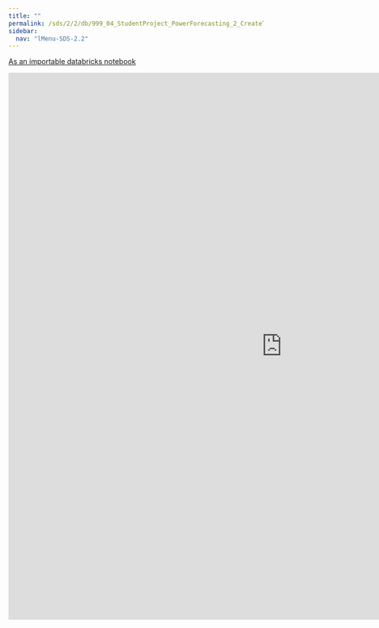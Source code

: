```yaml
---
title: ""
permalink: /sds/2/2/db/999_04_StudentProject_PowerForecasting_2_CreateTrainingData/
sidebar:
  nav: "lMenu-SDS-2.2"
---
```


[As an importable databricks notebook](https://lamastex.github.io/scalable-data-science/sds/2/2/db/999_04_StudentProject_PowerForecasting_2_CreateTrainingData.html)

<iframe src="https://lamastex.github.io/scalable-data-science/sds/2/2/db/999_04_StudentProject_PowerForecasting_2_CreateTrainingData" width="1080" height="1080" frameborder="0"></iframe>

